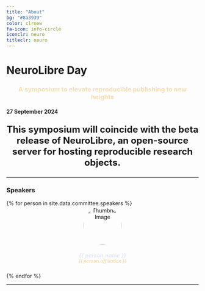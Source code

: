 ```yaml
---
title: "About"
bg: "#8a3939"
color: clrnew
fa-icon: info-circle
iconclr: neuro
titleclr: neuro
---
```


# NeuroLibre Day

<center><h3 style ="color: wheat;">A symposium to elevate reproducible publishing to new heights</h3></center>

#### 27 September 2024

<p style ="text-align: center; font-weight: bold; font-size:24px;">This symposium will coincide with the beta release of NeuroLibre, an open-source server for hosting reproducible research objects.</p>

<hr>
 <h3>Speakers</h3>

<div class="team" style="margin-top:10px;">
<div class="row" style="justify-content:center;">
{% for person in site.data.committee.speakers %}
<div class="col-sm-2">
<center>
<div class="team-player">
    <img src="img/organization/{{ person.image }}" alt="Thumbnail Image" class="img-raised img-circle" style="width:100px;height:100px;border-radius: 50%;">
    <h5 class="title" style="color: lavender;">{{ person.name }}<br>
        <small class="text-muted" style="color: wheat!important;">{{ person.affiliation }}</small>
    </h5>
    <!-- <p style="color: darkgray;"> {{ person.affiliation }}</p> -->
</div>
</center>
</div>
{% endfor %}

<div>
<div>
<hr>

<!-- <center>
 <h3>A sprint to push boundaries for collective creativity</h3>

 <p style ="text-align: center;  font-size:20px;">Participants who would like to work on a coding project are welcome to submit their project idea for making MRI research more accessible!</p>
</center> -->

